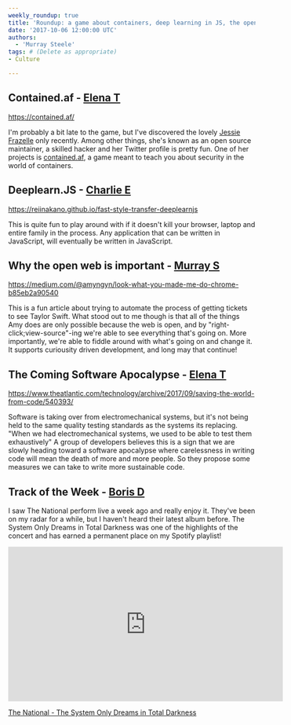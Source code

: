 ```yaml
---
weekly_roundup: true
title: 'Roundup: a game about containers, deep learning in JS, the open web, and the 🔥apocalypse🔥'
date: '2017-10-06 12:00:00 UTC'
authors:
  - 'Murray Steele'
tags: # (Delete as appropriate)
- Culture

---
```


## Contained.af - [Elena T](/people#elena-tanasoiu)

https://contained.af/

I'm probably a bit late to the game, but I've discovered the lovely [Jessie
Frazelle](https://twitter.com/jessfraz) only recently. Among other things,
she's known as an open source maintainer, a skilled hacker and her Twitter
profile is pretty fun. One of her projects is
[contained.af](https://contained.af/), a game meant to teach you about
security in the world of containers.

## Deeplearn.JS - [Charlie E](/people#charlie-egan)

https://reiinakano.github.io/fast-style-transfer-deeplearnjs

This is quite fun to play around with if it doesn't kill your browser,
laptop and entire family in the process. Any application that can be
written in JavaScript, will eventually be written in JavaScript.

## Why the open web is important - [Murray S](/people#murray-steele)

https://medium.com/@amyngyn/look-what-you-made-me-do-chrome-b85eb2a90540

This is a fun article about trying to automate the process of getting
tickets to see Taylor Swift.  What stood out to me though is that all
of the things Amy does are only possible because the web is open, and by
"right-click;view-source"-ing we're able to see everything that's going
on.  More importantly, we're able to fiddle around with what's going on
and change it.  It supports curiousity driven development, and long may
that continue!

## The Coming Software Apocalypse - [Elena T](/people#elena-tanasoiu)

https://www.theatlantic.com/technology/archive/2017/09/saving-the-world-from-code/540393/

Software is taking over from electromechanical systems, but it's not being
held to the same quality testing standards as the systems its replacing.
"When we had electromechanical systems, we used to be able to test them
exhaustively" A group of developers believes this is a sign that we are
slowly heading toward a software apocalypse where carelessness in writing
code will mean the death of more and more people. So they propose some
measures we can take to write more sustainable code.

## Track of the Week - [Boris D](/people#boris-divjak)

I saw The National perform live a week ago and really enjoy it. They've
been on my radar for a while, but I haven't heard their latest album
before. The System Only Dreams in Total Darkness was one of the highlights
of the concert and has earned a permanent place on my Spotify playlist!

<iframe width="560" height="315" src="https://www.youtube.com/embed/2O6duDDkhis" frameborder="0" allowfullscreen></iframe>

[The National - The System Only Dreams in Total Darkness](https://www.youtube.com/watch?v=2O6duDDkhis)

